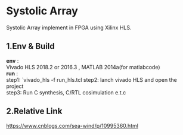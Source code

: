 # Systolic Array 

Systolic Array implement in FPGA using Xilinx HLS.

## 1.Env & Build  
 **env** :   
 Vivado HLS 2018.2 or 2016.3 , MATLAB 2014a(for matlabcode)  
 **run** :  
 step1: `vivado_hls -f run_hls.tcl
 step2: lanch vivado HLS and open the project  
 step3: Run C synthesis, C/RTL cosimulation e.t.c

## 2.Relative Link  
https://www.cnblogs.com/sea-wind/p/10995360.html